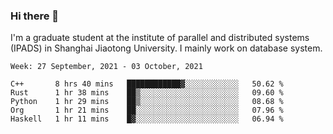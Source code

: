 ### Hi there 👋

I'm a graduate student at the institute of parallel and distributed systems (IPADS) in Shanghai Jiaotong University. I mainly work on database system.

<!--START_SECTION:waka-->
```text
Week: 27 September, 2021 - 03 October, 2021

C++       8 hrs 40 mins   ████████████▓░░░░░░░░░░░░   50.62 % 
Rust      1 hr 38 mins    ██▒░░░░░░░░░░░░░░░░░░░░░░   09.60 % 
Python    1 hr 29 mins    ██▒░░░░░░░░░░░░░░░░░░░░░░   08.68 % 
Org       1 hr 21 mins    ██░░░░░░░░░░░░░░░░░░░░░░░   07.96 % 
Haskell   1 hr 11 mins    █▓░░░░░░░░░░░░░░░░░░░░░░░   06.94 % 
```
<!--END_SECTION:waka-->

<!--
**yqmmm/yqmmm** is a ✨ _special_ ✨ repository because its `README.md` (this file) appears on your GitHub profile.

Here are some ideas to get you started:

- 🔭 I’m currently working on ...
- 🌱 I’m currently learning ...
- 👯 I’m looking to collaborate on ...
- 🤔 I’m looking for help with ...
- 💬 Ask me about ...
- 📫 How to reach me: ...
- 😄 Pronouns: ...
- ⚡ Fun fact: ...
-->
